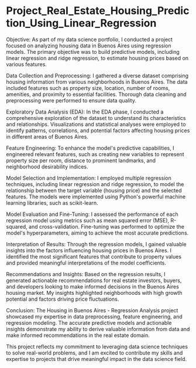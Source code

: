 # Project_Real_Estate_Housing_Prediction_Using_Linear_Regression

Objective:
As part of my data science portfolio, I conducted a project focused on analyzing housing data in Buenos Aires using regression models. The primary objective was to build predictive models, including linear regression and ridge regression, to estimate housing prices based on various features.

Data Collection and Preprocessing:
I gathered a diverse dataset comprising housing information from various neighborhoods in Buenos Aires. The data included features such as property size, location, number of rooms, amenities, and proximity to essential facilities. Thorough data cleaning and preprocessing were performed to ensure data quality.

Exploratory Data Analysis (EDA):
In the EDA phase, I conducted a comprehensive exploration of the dataset to understand its characteristics and relationships. Visualizations and statistical analyses were employed to identify patterns, correlations, and potential factors affecting housing prices in different areas of Buenos Aires.

Feature Engineering:
To enhance the model's predictive capabilities, I engineered relevant features, such as creating new variables to represent property size per room, distance to prominent landmarks, and neighborhood desirability indices.

Model Selection and Implementation:
I employed multiple regression techniques, including linear regression and ridge regression, to model the relationship between the target variable (housing price) and the selected features. The models were implemented using Python's powerful machine learning libraries, such as scikit-learn.

Model Evaluation and Fine-Tuning:
I assessed the performance of each regression model using metrics such as mean squared error (MSE), R-squared, and cross-validation. Fine-tuning was performed to optimize the model's hyperparameters, aiming to achieve the most accurate predictions.

Interpretation of Results:
Through the regression models, I gained valuable insights into the factors influencing housing prices in Buenos Aires. I identified the most significant features that contribute to property values and provided meaningful interpretations of the model coefficients.

Recommendations and Insights:
Based on the regression results, I generated actionable recommendations for real estate investors, buyers, and developers looking to make informed decisions in the Buenos Aires housing market. My insights highlighted neighborhoods with high growth potential and factors driving price fluctuations.

Conclusion:
The Housing in Buenos Aires - Regression Analysis project showcased my expertise in data preprocessing, feature engineering, and regression modeling. The accurate predictive models and actionable insights demonstrate my ability to derive valuable information from data and make informed recommendations in the real estate domain.

This project reflects my commitment to leveraging data science techniques to solve real-world problems, and I am excited to contribute my skills and expertise to projects that drive meaningful impact in the data science field.
